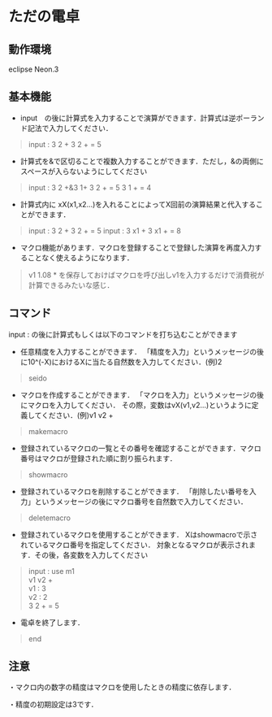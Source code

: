 # ただの電卓

## 動作環境

eclipse Neon.3

## 基本機能

- input　の後に計算式を入力することで演算ができます．計算式は逆ポーランド記法で入力してください．

>input : 3 2 +
>3 2 + = 5

- 計算式を&で区切ることで複数入力することができます．ただし，&の両側にスペースが入らないようにしてください

>input : 3 2 +&3 1+
>3 2 + = 5
>3 1 + = 4

- 計算式内に
xX(x1,x2\...)を入れることによってX回前の演算結果と代入することができます．

>input : 3 2 +
>3 2 + = 5
>input : 3 x1 +
>3 x1 + = 8

- マクロ機能があります．マクロを登録することで登録した演算を再度入力することなく使えるようになります．
>v1 1.08 \*
を保存しておけばマクロを呼び出しv1を入力するだけで消費税が計算できるみたいな感じ．

## コマンド

input : の後に計算式もしくは以下のコマンドを打ち込むことができます

- 任意精度を入力することができます．
「精度を入力」というメッセージの後に10\^(-X)におけるXに当たる自然数を入力してください．(例)2


> seido  


- マクロを作成することができます．
「マクロを入力」というメッセージの後にマクロを入力してください．
その際，変数はvX(v1,v2\...)というように定義してください．(例)v1 v2 +


> makemacro  


- 登録されているマクロの一覧とその番号を確認することができます．マクロ番号はマクロが登録された順に割り振られます．


> showmacro  


- 登録されているマクロを削除することができます．
「削除したい番号を入力」というメッセージの後にマクロ番号を自然数で入力してください．

> deletemacro  




- 登録されているマクロを使用することができます．
Xはshowmacroで示されているマクロ番号を指定してください．
対象となるマクロが表示されます．その後，各変数を入力してください


> input : use m1  
>v1 v2 +  
>v1 : 3  
>v2 : 2  
>3 2 + = 5    



- 電卓を終了します．


>end  



## 注意

・マクロ内の数字の精度はマクロを使用したときの精度に依存します．

・精度の初期設定は3です．
